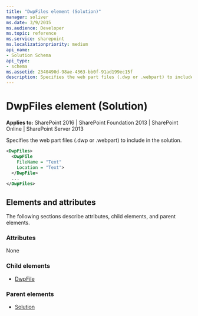 ```yaml
---
title: "DwpFiles element (Solution)"
manager: soliver
ms.date: 3/9/2015
ms.audience: Developer
ms.topic: reference
ms.service: sharepoint
ms.localizationpriority: medium
api_name:
- Solution Schema
api_type:
- schema
ms.assetid: 2340490d-98ae-4363-bb0f-91ad199ec15f
description: Specifies the web part files (.dwp or .webpart) to include in the solution.
---
```


# DwpFiles element (Solution)

**Applies to:** SharePoint 2016 | SharePoint Foundation 2013 | SharePoint Online | SharePoint Server 2013
  
Specifies the web part files (.dwp or .webpart) to include in the solution.
  
```XML
<DwpFiles>
  <DwpFile
    FileName = "Text" 
    Location = "Text">
  </DwpFile>
  ...
</DwpFiles>
```

## Elements and attributes

The following sections describe attributes, child elements, and parent elements.

### Attributes

None
   
### Child elements

- [DwpFile](dwpfile-element-solution.md)
   
### Parent elements

- [Solution](solution-element-solution.md)
   

